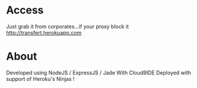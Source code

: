 # Access

Just grab it from corporates...if your proxy block it
http://transfert.herokuapp.com

# About

Developed using NodeJS / ExpressJS / Jade
With Cloud9IDE
Deployed with support of Heroku's Ninjas !
